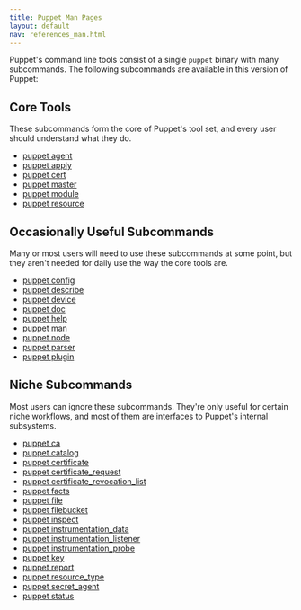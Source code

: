 ```yaml
---
title: Puppet Man Pages
layout: default
nav: references_man.html
---
```


Puppet's command line tools consist of a single `puppet` binary with many subcommands. The following subcommands are available in this version of Puppet:

Core Tools
-----

These subcommands form the core of Puppet's tool set, and every user should understand what they do.

- [puppet agent](./agent.html)
- [puppet apply](./apply.html)
- [puppet cert](./cert.html)
- [puppet master](./master.html)
- [puppet module](./module.html)
- [puppet resource](./resource.html)


Occasionally Useful Subcommands
-----

Many or most users will need to use these subcommands at some point, but they aren't needed for daily use the way the core tools are.

- [puppet config](./config.html)
- [puppet describe](./describe.html)
- [puppet device](./device.html)
- [puppet doc](./doc.html)
- [puppet help](./help.html)
- [puppet man](./man.html)
- [puppet node](./node.html)
- [puppet parser](./parser.html)
- [puppet plugin](./plugin.html)


Niche Subcommands
-----

Most users can ignore these subcommands. They're only useful for certain niche workflows, and most of them are interfaces to Puppet's internal subsystems.

- [puppet ca](./ca.html)
- [puppet catalog](./catalog.html)
- [puppet certificate](./certificate.html)
- [puppet certificate_request](./certificate_request.html)
- [puppet certificate_revocation_list](./certificate_revocation_list.html)
- [puppet facts](./facts.html)
- [puppet file](./file.html)
- [puppet filebucket](./filebucket.html)
- [puppet inspect](./inspect.html)
- [puppet instrumentation_data](./instrumentation_data.html)
- [puppet instrumentation_listener](./instrumentation_listener.html)
- [puppet instrumentation_probe](./instrumentation_probe.html)
- [puppet key](./key.html)
- [puppet report](./report.html)
- [puppet resource_type](./resource_type.html)
- [puppet secret_agent](./secret_agent.html)
- [puppet status](./status.html)

